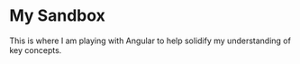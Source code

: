 # My Sandbox

This is where I am playing with Angular to help solidify my understanding of key concepts.

